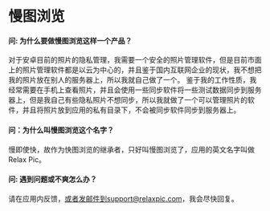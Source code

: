 # 慢图浏览

#### 问: 为什么要做慢图浏览这样一个产品？

对于安卓目前的照片的隐私管理，我需要一个安全的照片管理软件，但是目前市面上的照片管理软件都是以云为中心的，并且鉴于国内互联网企业的现状，我不想把我的照片放在别人的服务器上，所以我就自己做了一个。
鉴于我的工作性质，我经常需要在手机上查看照片，并且会使用一些同步软件将一些测试数据同步到服务器上，但是我自己有些隐私照片不想同步，所以我就做了一个可以管理照片的软件，并且将照片放到应用的私有目录下，不会被同步软件同步到服务器上。


#### 问：为什么叫慢图浏览这个名字？

慢即使快，故作为快图浏览的继承者，只好叫慢图浏览了，应用的英文名字叫做 Relax Pic。


#### 问: 遇到问题或不爽怎么办？

请在应用内反馈，或者发邮件到support@relaxpic.com，我会尽快回复。



